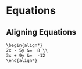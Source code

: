 # Equations

## Aligning Equations

```text
\begin{align*} 
2x - 5y &=  8 \\ 
3x + 9y &=  -12
\end{align*}
```



